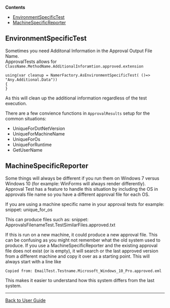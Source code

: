 <!-- START doctoc generated TOC please keep comment here to allow auto update -->
<!-- DON'T EDIT THIS SECTION, INSTEAD RE-RUN doctoc TO UPDATE -->
**Contents**

- [EnvironmentSpecificTest](#environmentspecifictest)
- [MachineSpecificReporter](#machinespecificreporter)

<!-- END doctoc generated TOC please keep comment here to allow auto update -->

## EnvironmentSpecificTest

Sometimes you need Additonal Information in the Approval Output File Name.  
ApprovalTests allows for `ClassName.MethodName.AdditionalInforamtion.approved.extension`

```
using(var cleanup = NamerFactory.AsEnvironmentSpecificTest( ()=> "Any.Additional.Data"))
{
}
```

As this will clean up the additional information regardless of the test execution.

There are a few convience functions in `ApprovalResults` setup for the common situations:

* UniqueForDotNetVersion  
* UniqueForMachineName  
* UniqueForOs
* UniqueForRuntime
* GetUserName

## MachineSpecificReporter
Some things will always be different if you run them on Windows 7 versus Windows 10 (for example: WinForms will always render differently). Approval Test has a feature to handle this situation by including the OS in approvals file name so you have a different approval file for each OS.

If you are using a machine specific name in your approval tests
for example:
snippet: unique_for_os

This can produce files such as:
snippet: ApprovalsFilenameTest.TestSimilarFiles.approved.txt

If this is run on a new machine, it could produce a new approval file.
This can be confusing as you might not remember what the old system used to produce.
If you use a MachineSpecificReporter and the existing approval file does not exist (or is empty),
it will search or the last approved version from a different machine and copy it over as a starting point.
This will always start with a line like 
```
Copied from: EmailTest.Testname.Microsoft_Windows_10_Pro.approved.eml
```

This makes it easier to understand how this system differs from the last system.


---

[Back to User Guide](/doc/README.md#top)
